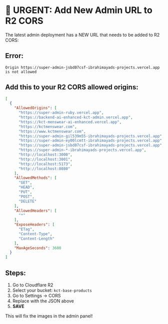 # 🚨 URGENT: Add New Admin URL to R2 CORS

The latest admin deployment has a NEW URL that needs to be added to R2 CORS:

## Error:
```
Origin https://super-admin-jsbd07csf-ibrahimayads-projects.vercel.app is not allowed
```

## Add this to your R2 CORS allowed origins:

```json
[
  {
    "AllowedOrigins": [
      "https://super-admin-ruby.vercel.app",
      "https://backend-ai-enhanced-kct-admin.vercel.app",
      "https://kct-menswear-ai-enhanced.vercel.app",
      "https://kctmenswear.com",
      "https://www.kctmenswear.com",
      "https://super-admin-gil539m55-ibrahimayads-projects.vercel.app",
      "https://super-admin-ey00lcmtt-ibrahimayads-projects.vercel.app",
      "https://super-admin-jsbd07csf-ibrahimayads-projects.vercel.app",
      "https://super-admin-*-ibrahimayads-projects.vercel.app",
      "http://localhost:3000",
      "http://localhost:3001",
      "http://localhost:5173",
      "http://localhost:8080"
    ],
    "AllowedMethods": [
      "GET",
      "HEAD",
      "PUT",
      "POST",
      "DELETE"
    ],
    "AllowedHeaders": [
      "*"
    ],
    "ExposeHeaders": [
      "ETag",
      "Content-Type",
      "Content-Length"
    ],
    "MaxAgeSeconds": 3600
  }
]
```

## Steps:
1. Go to Cloudflare R2
2. Select your bucket: `kct-base-products`
3. Go to Settings → CORS
4. Replace with the JSON above
5. **SAVE**

This will fix the images in the admin panel!